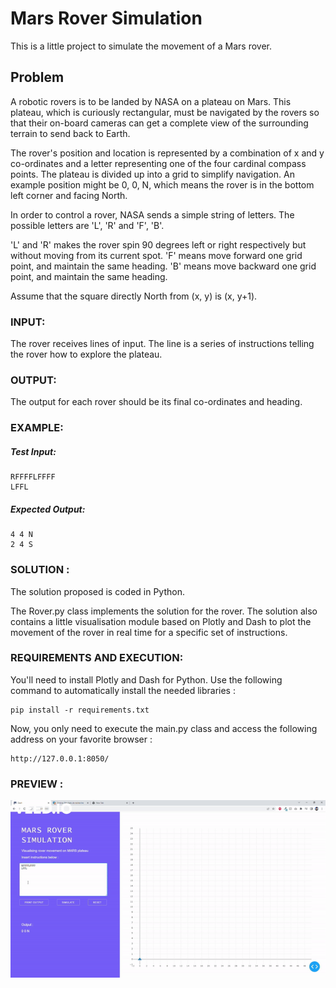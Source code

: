 # Mars Rover Simulation

This is a little project to simulate the movement of a Mars rover. 

## Problem

A robotic rovers is to be landed by NASA on a plateau on Mars. 
This plateau, which is curiously rectangular, must be navigated by the 
rovers so that their on-board cameras can get a complete view of the 
surrounding terrain to send back to Earth.

The rover's position and location is represented by a combination of x 
and y co-ordinates and a letter representing one of the four cardinal 
compass points. The plateau is divided up into a grid to simplify 
navigation. An example position might be 0, 0, N, which means the 
rover is in the bottom left corner and facing North.

In order to control a rover, NASA sends a simple string of letters. 
The possible letters are 'L', 'R' and 'F', 'B'.

'L' and 'R' makes the rover spin 90 degrees left or right respectively
but without moving from its current spot.
'F' means move forward one grid point, and maintain the same heading.
'B' means move backward one grid point, and maintain the same heading.

Assume that the square directly North from (x, y) is (x, y+1).

### INPUT:

The rover receives lines of input.  The line is a series of instructions 
telling the rover how to explore the plateau.

### OUTPUT:

The output for each rover should be its final co-ordinates and heading.

### EXAMPLE:

##### Test Input:

    RFFFFLFFFF
    LFFL

##### Expected Output:

    4 4 N
    2 4 S


### SOLUTION :
The solution proposed is coded in Python.

The Rover.py class implements the solution for the rover. The solution also contains 
a little visualisation module based on Plotly and Dash to plot the movement of the rover
in real time for a specific set of instructions.

### REQUIREMENTS AND EXECUTION:
You'll need to install Plotly and Dash for Python.
Use the following command to automatically install the needed libraries :

    pip install -r requirements.txt

Now, you only need to execute the main.py class and access the following address on 
your favorite browser :

    http://127.0.0.1:8050/


### PREVIEW :
![](rover.gif)
